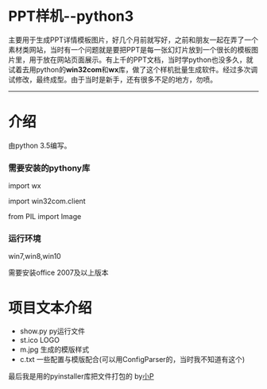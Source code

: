 # PPT样机--python3

主要用于生成PPT详情模板图片，好几个月前就写好，之前和朋友一起在弄了一个素材类网站，当时有一个问题就是要把PPT是每一张幻灯片放到一个很长的模板图片里，用于放在网站页面展示。有上千的PPT文档，当时学python也没多久，就试着去用python的**win32com**和**wx**库，做了这个样机批量生成软件。经过多次调试修改，最终成型。由于当时是新手，还有很多不足的地方，勿喷。
************
# 介绍
由python 3.5编写。

### 需要安装的pythony库

import wx

import win32com.client

from PIL import Image

### 运行环境
win7,win8,win10

需要安装office 2007及以上版本

# 项目文本介绍

* show.py  py运行文件
* st.ico   LOGO
* m.jpg    生成的模版样式
* c.txt    一些配置与模版配合(可以用ConfigParser的，当时我不知道有这个)

最后我是用的pyinstaller库把文件打包的
by[小P](http://www.wlzo.cn/)

